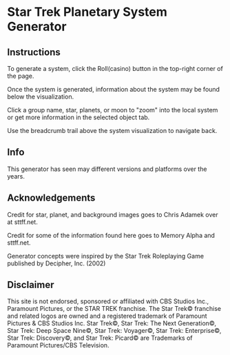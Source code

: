 # Star Trek Planetary System Generator

## Instructions
To generate a system, click the Roll(casino) button in the top-right corner of the page.

Once the system is generated, information about the system may be found below the visualization.

Click a group name, star, planets, or moon to "zoom" into the local system or get more information in the selected object tab.

Use the breadcrumb trail above the system visualization to navigate back.

## Info
This generator has seen may different versions and platforms over the years.

## Acknowledgements
Credit for star, planet, and background images goes to Chris Adamek over at sttff.net.

Credit for some of the information found here goes to Memory Alpha and sttff.net.

Generator concepts were inspired by the Star Trek Roleplaying Game published by Decipher, Inc. (2002)

## Disclaimer
This site is not endorsed, sponsored or affiliated with CBS Studios Inc., Paramount Pictures, or the STAR TREK franchise. The Star Trek© franchise and related logos are owned and a registered trademark of Paramount Pictures & CBS Studios Inc. Star Trek©, Star Trek: The Next Generation©, Star Trek: Deep Space Nine©, Star Trek: Voyager©, Star Trek: Enterprise©, Star Trek: Discovery©, and Star Trek: Picard© are Trademarks of Paramount Pictures/CBS Television.

